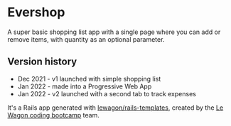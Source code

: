 # Evershop

A super basic shopping list app with a single page where you can add or remove items, with quantity as an optional parameter.

## Version history

* Dec 2021 - v1 launched with simple shopping list
* Jan 2022 - made into a Progressive Web App
* Jan 2022 - v2 launched with a second tab to track expenses

It's a Rails app generated with [lewagon/rails-templates](https://github.com/lewagon/rails-templates), created by the [Le Wagon coding bootcamp](https://www.lewagon.com) team.
